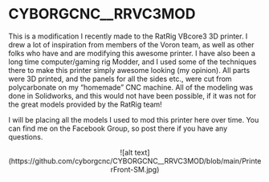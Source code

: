 # CYBORGCNC__RRVC3MOD
This is a modification I recently made to the RatRig VBcore3 3D printer.  I drew a lot of inspiration from members of the Voron team, as well as other folks who have and are modifying this awesome printer.  I have also been a long time computer/gaming rig Modder, and I used some of the techniques there to make this printer simply awesome looking (my opinion). All parts were 3D printed, and the panels for all the sides etc., were cut from polycarbonate on my “homemade” CNC machine.  All of the modeling was done in Solidworks, and this would not have been possible, if it was not for the great models provided by the RatRig team!

I will be placing all the models I used to mod this printer here over time.  You can find me on the Facebook Group, so post there if you have any questions.
<p align="center">
![alt text](https://github.com/cyborgcnc/CYBORGCNC__RRVC3MOD/blob/main/PrinterFront-SM.jpg)
</p>
